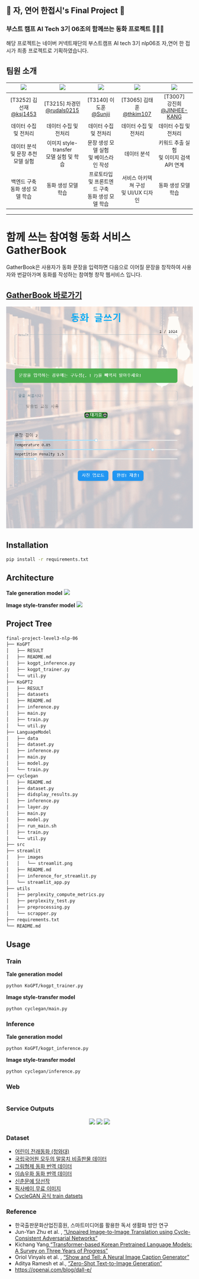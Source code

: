 ##  :penguin: 자, 연어 한접시's Final Project :penguin:
### 부스트 캠프 AI Tech 3기 06조의 함께쓰는 동화 프로젝트 :green_book::orange_book::blue_book:

해당 프로젝트는 네이버 커넥트재단의 부스트캠프 AI tech 3기 nlp06조 자,연어 한 접시가 최종 프로젝트로 기획하였습니다.

## 팀원 소개
|<img src="https://avatars.githubusercontent.com/u/86389775?v=4" width = 80>|<img src="https://avatars.githubusercontent.com/u/63946027?v=4" width=80>|<img src="https://avatars.githubusercontent.com/u/56011433?v=4" width=80>|<img src="https://avatars.githubusercontent.com/u/30717355?v=4" width=80>|<img src="https://avatars.githubusercontent.com/u/52444343?v=4" width=80>|
| :--------: | :--------: | :--------: | :--------: | :--------: |
|[T3252] 김선재<br>[@ksj1453](https://github.com/ksj1453)|[T3215] 차경민<br>[@rudals0215](https://github.com/rudals0215)|[T3140] 이도훈<br>[@Sunjii](https://github.com/Sunjii)|[T3065] 김태훈<br>[@thkim107](https://github.com/thkim107)|[T3007] <br> 강진희<br>[@JINHEE-KANG](https://github.com/JINHEE-KANG)|
|데이터 수집 및 전처리|데이터 수집 및 전처리|데이터 수집 및 전처리|데이터 수집 및 전처리|데이터 수집 및 전처리|
|데이터 분석 <br>및 문장 추천 모델 실험|이미지 style-transfer <br>모델 실험 및 학습|문장 생성 모델 실험 <br>및 베이스라인 작성|데이터 분석|키워드 추출 실험<br>및 이미지 검색 API 연계|
|백엔드 구축<br>동화 생성 모델 학습|동화 생성 모델 학습|프로토타입 및 프론트엔드 구축<br>동화 생성 모델 학습|서비스 아키텍쳐 구성<br>및 UI/UX 디자인|동화 생성 모델 학습|


---
# 함께 쓰는 참여형 동화 서비스 GatherBook

GatherBook은 사용자가 동화 문장을 입력하면 다음으로 이어질 문장을 창작하여 사용자와 번갈아가며 동화를 작성하는 참여형 창작 웹서비스 입니다.

## [GatherBook 바로가기](http://gather-book-front.herokuapp.com/)
<p align="center">
  <img src=src/demo.gif />
</p>

## Installation
```bash
pip install -r requirements.txt
```

## Architecture
**Tale generation model**
![](src/KoGPT-trinity.png)

**Image style-transfer model**
![](src/cyclegan.png)

## Project Tree
```bash
final-project-level3-nlp-06
├── KoGPT
│   ├── RESULT
│   ├── README.md
│   ├── kogpt_inference.py
│   ├── kogpt_trainer.py
│   └── util.py
├── KoGPT2
│   ├── RESULT
│   ├── datasets
│   ├── README.md
│   ├── inference.py
│   ├── main.py
│   ├── train.py
│   └── util.py
├── LanguageModel
│   ├── data
│   ├── dataset.py
│   ├── inference.py
│   ├── main.py
│   ├── model.py
│   └── train.py
├── cyclegan
│   ├── README.md
│   ├── dataset.py
│   ├── didsplay_results.py
│   ├── inference.py
│   ├── layer.py
│   ├── main.py
│   ├── model.py
│   ├── run_main.sh
│   ├── train.py
│   └── util.py
├── src
├── streamlit
│   ├── images
│   │   └── streamlit.png
│   ├── README.md
│   ├── inference_for_streamlit.py
│   └── streamlit_app.py
├── utils
│   ├── perplexity_compute_metrics.py
│   ├── perplexity_test.py
│   ├── preprocessing.py
│   └── scrapper.py
├── requirements.txt
└── README.md
```

## Usage
### Train
**Tale generation model**
```bash
python KoGPT/kogpt_trainer.py
```

**Image style-transfer model**
```bash
python cyclegan/main.py
```

### Inference
**Tale generation model**
```bash
python KoGPT/kogpt_inference.py
```

**Image style-transfer model**
```bash
python cyclegan/inference.py
```


### Web
```bash

```


### Service Outputs
<p align="center">
    <img src= style="display: inline" width=>
    <img src= style="display: inline" width=>
    <img src= style="display: inline" width=>
</p>

### Dataset
- [어린이 전래동화 (청와대)](http://18children.president.pa.go.kr/our_space/fairy_tales.php)
- [국립국어원 모두의 말뭉치 비출판물 데이터](https://corpus.korean.go.kr/)
- [그림형제 동화 번역 데이터](https://m.blog.naver.com/osy2201/221179543994)
- [이솝우화 동화 번역 데이터](https://m.blog.naver.com/osy2201/221183426988)
- [신춘문예 당선작]()
- [픽사베이 무료 이미지](https://pixabay.com/)
- [CycleGAN 공식 train datsets](https://people.eecs.berkeley.edu/~taesung_park/CycleGAN/datasets/)

### Reference
- 한국출판문화산업진흥원, 스마트미디어를 활용한 독서 생활화 방안 연구
- Jun-Yan Zhu et al. , [“Unpaired Image-to-Image Translation using Cycle-Consistent Adversarial Networks”](https://arxiv.org/pdf/1703.10593)
- Kichang Yang,[“Transformer-based Korean Pretrained Language Models: A Survey on Three Years of Progress”](https://arxiv.org/pdf/2112.03014)
- Oriol Vinyals et al. , [“Show and Tell: A Neural Image Caption Generator”](https://arxiv.org/pdf/1411.4555.pdf)
- Aditya Ramesh et al., [“Zero-Shot Text-to-Image Generation”](https://arxiv.org/pdf/2102.12092)
- https://openai.com/blog/dall-e/
